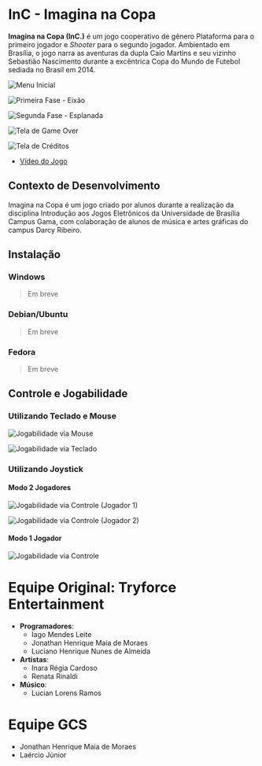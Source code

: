 InC - Imagina na Copa
=====================

**Imagina na Copa (InC.)** é um jogo cooperativo de gênero Plataforma para o primeiro jogador e *Shooter* para o segundo jogador. Ambientado em Brasília, o jogo narra as aventuras da dupla Caio Martins e seu vizinho Sebastião Nascimento durante a excêntrica Copa do Mundo de Futebol sediada no Brasil em 2014.

![Menu Inicial](../../wiki/resources/print_1_0_home.png)

![Primeira Fase - Eixão](../../wiki/resources/print_1_0_stage_1.png)

![Segunda Fase - Esplanada](../../wiki/resources/print_1_0_stage_2.png)

![Tela de Game Over](../../wiki/resources/print_1_0_game_over.png)

![Tela de Créditos](../../wiki/resources/print_1_0_credits.png)

* [Vídeo do Jogo](https://www.youtube.com/watch?v=iNYCmSRvDSA)

Contexto de Desenvolvimento
---------------------------

Imagina na Copa é um jogo criado por alunos durante a realização da disciplina Introdução aos Jogos Eletrônicos da Universidade de Brasília Campus Gama, com colaboração de alunos de música e artes gráficas do campus Darcy Ribeiro.

Instalação
----------

### Windows

> Em breve

### Debian/Ubuntu

> Em breve

### Fedora

> Em breve

Controle e Jogabilidade
-----------------------

### Utilizando Teclado e Mouse

![Jogabilidade via Mouse](../../wiki/resources/1_0_mouse.png)

![Jogabilidade via Teclado](../../wiki/resources/1_0_keyboard.png)

### Utilizando Joystick

#### Modo 2 Jogadores

![Jogabilidade via Controle (Jogador 1)](../../wiki/resources/1_0_p1_joystick.png)

![Jogabilidade via Controle (Jogador 2)](../../wiki/resources/1_0_p2_joystick.png)

#### Modo 1 Jogador

![Jogabilidade via Controle](../../wiki/resources/1_0_joystick.png)

Equipe Original: Tryforce Entertainment
=======================================

* **Programadores**:
  * Iago Mendes Leite
  * Jonathan Henrique Maia de Moraes
  * Luciano Henrique Nunes de Almeida
* **Artistas**:
  * Inara Régia Cardoso
  * Renata Rinaldi
* **Músico**:
  * Lucian Lorens Ramos

Equipe GCS
==========

* Jonathan Henrique Maia de Moraes
* Laércio Júnior
